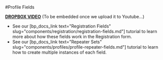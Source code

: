 #Profile Fields

[**DROPBOX VIDEO**](https://www.dropbox.com/s/1fpvlqm3ihju9ys/buddyboss-platform-profile-fields.mp4?raw=1)
(To be embedded once we upload it to Youtube...)

* See our [bp_docs_link text="Registration Fields" slug="components/registration/registration-fields.md"] tutorial to learn more about how these fields work in the Registration form.
* See our [bp_docs_link text="Repeater Sets" slug="components/profiles/profile-repeater-fields.md"] tutorial to learn how to create multiple instances of each field.